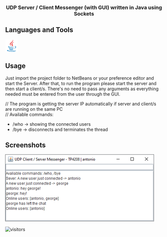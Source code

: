<h3 align="center">UDP Server / Client Messenger (with GUI) written in Java using Sockets</h3>  

  ## Languages and Tools
 <a href="https://www.java.com" target="_blank"> <img src="https://raw.githubusercontent.com/devicons/devicon/master/icons/java/java-original.svg" alt="java" width="40" height="40"/> </a> 

## Usage
Just import the project folder to NetBeans or your preference editor and start the Server. 
After that, to run the program please start the server and then start a client/s. There's no need to pass any arguments as everything needed must be entered from the user through the GUI.

// The program is getting the server IP automatically if server and client/s are running on the same PC
<br>// Available commands: 
* /who -> showing the connected users
* /bye -> disconnects and terminates the thread

## Screenshots
![image](capture.png)

![visitors](https://visitor-badge.glitch.me/badge?page_id=u1trab.java-udp-client-server-chat&left_color=green&right_color=red)
